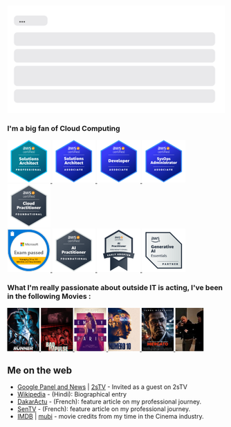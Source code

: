 [![](https://github.com/sadou-bah/sadou-bah/blob/bilalmasood-patch-1/chat_sadou.svg)](https://www.instagram.com/sadoubah__/)

### I'm a big fan of Cloud Computing

<a href="https://www.credly.com/badges/34ed759a-e796-4a31-a03a-96d4a33a44ca">
<img class="icon-image" height="100" src="https://github.com/sadou-bah/sadou-bah/blob/main/images/badge_AWS-SAP-C02.png" alt="Google Cloud Certified: Professional Cloud Architect" />    
</a>
<a href="https://www.credly.com/badges/0f29924c-468a-4ce4-88fa-7dbf55435057">
<img class="icon-image" height="100" src="https://github.com/sadou-bah/sadou-bah/blob/main/images/badge_AWS-SAA.png" alt="AWS Certified Solutions Architect – Associate" />    
</a>
<a href="https://www.credly.com/badges/6503cefa-98f8-431d-999f-1ef5469890ae">
<img class="icon-image" height="100" src="https://github.com/sadou-bah/sadou-bah/blob/main/images/badge_AWS-DAV-C02.png" alt="AWS Certified Developer – Associate" />    
</a>
<a href="https://www.credly.com/badges/b80d8bd3-8a5a-4791-a4a6-a568f08ba1fc">
<img class="icon-image" height="100" src="https://github.com/sadou-bah/sadou-bah/blob/main/images/badge_AWS-SOA-C02.png" alt="AWS Certified SysOps Administrator – Associate" />    
</a>
<a href="https://www.credly.com/badges/99510262-45cb-4cf2-9fed-0109998c85e6">
<img class="icon-image" height="100" src="https://github.com/sadou-bah/sadou-bah/blob/main/images/badge_AWS-CLF-C02.png" alt="AWS Certified Cloud Practitioner" />    
</a>
<br>
<a href="https://www.credly.com/badges/66f9d752-ddcd-49c5-9bea-6b619cd7b0c6">
<img class="icon-image" height="100" src="https://github.com/sadou-bah/sadou-bah/blob/main/images/badge_MS-346.png" alt="Microsoft 70-346 Managing Office 365 Identities and Requirements" />    
</a>
<a href="https://www.credly.com/badges/e2fb461f-34ca-4d98-b951-f042914a73a9">
<img class="icon-image" height="100" src="https://github.com/sadou-bah/sadou-bah/blob/main/images/badge_AWS-AIF-%20C01.png" alt="AWS Certified AI Practitioner" />    
</a>
<a href="https://www.credly.com/badges/41aed626-c646-4ea6-a2bc-c37fd94baee0">
<img class="icon-image" height="100" src="https://github.com/sadou-bah/sadou-bah/blob/bilalmasood-patch-1/badge_AWS-AIF-Early%20Adopter.png" alt="AWS Certified AI Practitioner Early Adopter" />    
</a>
<a href="https://www.credly.com/badges/fc0a8f12-e68c-415c-b6c0-9f3fb77b929d">
<img class="icon-image" height="100" src="https://github.com/sadou-bah/sadou-bah/blob/main/images/badge_AWS-AI%20Essentials.png" alt="AWS Partner: Generative AI Essentials" />    
</a>

<!--
> But I'm not a one-trick pony

<a href="https://www.youracclaim.com/badges/d03d2a5a-c56e-46ed-8215-8e57d8f40b90">
<img class="icon-image" height="100" src="https://github.com/Neutrollized/Neutrollized/blob/master/images/badge_AWS-SAA.png" alt="AWS Certified Solutions Architect - Associate" />    
</a>
<a href="https://www.credly.com/badges/d296e619-9dd0-450a-b848-453214348658">
<img class="icon-image" height="100" src="https://github.com/Neutrollized/Neutrollized/blob/master/images/badge_Azure-Administrator.png" alt="Microsoft Azure Administrator Associate" />    
</a>
-->

### What I'm really passionate about outside IT is acting, I've been in the following Movies : 

<a href="https://www.imdb.com/title/tt5886520/">
<img class="icon-image" height="100" src="https://github.com/sadou-bah/sadou-bah/blob/bilalmasood-patch-1/images/film1.png" alt="The Runner" /> 
</a>
<a href="https://www.imdb.com/title/tt7267530/">
<img class="icon-image" height="100" src="https://github.com/sadou-bah/sadou-bah/blob/bilalmasood-patch-1/images/film2.png" alt="Bad Impulse" /> 
</a>
<a href="https://www.imdb.com/title/tt8962124/">
<img class="icon-image" height="100" src="https://github.com/sadou-bah/sadou-bah/blob/bilalmasood-patch-1/images/TVShow1.png" alt="Emily in Paris" /> 
</a>
<a href="https://www.imdb.com/title/tt30477968/">
<img class="icon-image" height="100" src="https://github.com/sadou-bah/sadou-bah/blob/bilalmasood-patch-1/images/film3.png" alt="Numéro 10" /> 
</a>
<a href="https://www.imdb.com/title/tt32465945/">
<img class="icon-image" height="100" src="https://github.com/sadou-bah/sadou-bah/blob/bilalmasood-patch-1/images/film4.png" alt="Mercato" /> 
</a>
<a href="https://www.allocine.fr/film/fichefilm_gen_cfilm=1000007022.html">
<img class="icon-image" height="100" src="https://github.com/sadou-bah/sadou-bah/blob/bilalmasood-patch-1/images/film5.png" alt="Chien 51" /> 
</a>

## Me on the web
- [Google Panel and News](https://g.co/kgs/zAm3mKa) | [2sTV](https://www.youtube.com/watch?v=RI_Taej57Yk) - Invited as a guest on 2sTV
- [Wikipedia](https://hi.wikipedia.org/s/phh5) - (Hindi): Biographical entry
- [DakarActu](https://www.dakaractu.com/DECOUVERTE-Sadou-Bah-Une-etoile-du-numerique-a-Hollywood_a231730.html) - (French): feature article on my professional journey.
- [SenTV](https://www.sentv.info/sadou-bah-lafrique-ne-peut-se-developper-sans-la-manne-de-sa-diaspora-et-ce-qui-me/) - (French): feature article on my professional journey.
- [IMDB](https://www.imdb.com/name/nm10050922/) | [mubi](https://mubi.com/fr/cast/sadou-bah-1) - movie credits from my time in the Cinema industry.
